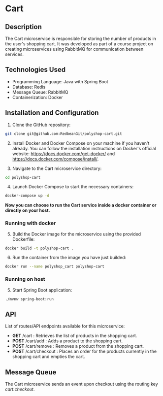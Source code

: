 # Cart

## Description

The Cart microservice is responsible for storing the number of products in the user's shopping cart. It was developed as part of a course project on creating microservices using RabbitMQ for communication between services.

## Technologies Used

- Programming Language: Java with Spring Boot
- Database: Redis
- Message Queue: RabbitMQ
- Containerization: Docker

## Installation and Configuration

1. Clone the GitHub repository:

```bash
git clone git@github.com:RedbeanGit/polyshop-cart.git
```

2. Install Docker and Docker Compose on your machine if you haven't already. You can follow the installation instructions on Docker's official website: https://docs.docker.com/get-docker/ and https://docs.docker.com/compose/install/.

3. Navigate to the Cart microservice directory:

```bash
cd polyshop-cart
```

4. Launch Docker Compose to start the necessary containers:

```bash
docker-compose up -d
```

**Now you can choose to run the Cart service inside a docker container or directly on your host.**

### Running with docker

5. Build the Docker image for the microservice using the provided Dockerfile:

```bash
docker build -t polyshop-cart .
```

6. Run the container from the image you have just builded:

```bash
docker run --name polyshop_cart polyshop-cart
```

### Running on host

5. Start Spring Boot application:

```bash
./mvnw spring-boot:run
```

## API

List of routes/API endpoints available for this microservice:

- **GET** /cart : Retrieves the list of products in the shopping cart.
- **POST** /cart/add : Adds a product to the shopping cart.
- **POST** /cart/remove : Removes a product from the shopping cart.
- **POST** /cart/checkout : Places an order for the products currently in the shopping cart and empties the cart.

## Message Queue

The Cart microservice sends an event upon checkout using the routing key _cart.checkout_.
